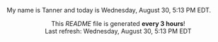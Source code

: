 My name is Tanner and today is Wednesday, August 30, 5:13 PM EDT.

<p align="center">This <i>README</i> file is generated <b>every 3 hours</b>!</br>Last refresh: Wednesday, August 30, 5:13 PM EDT<br /></p>

